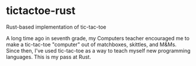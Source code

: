 # tictactoe-rust
Rust-based implementation of tic-tac-toe

A long time ago in seventh grade, my Computers teacher encouraged me to make a tic-tac-toe "computer" out of matchboxes, skittles, and M&Ms. Since then, I've used tic-tac-toe as a way to teach myself new programming languages. This is my pass at Rust.

